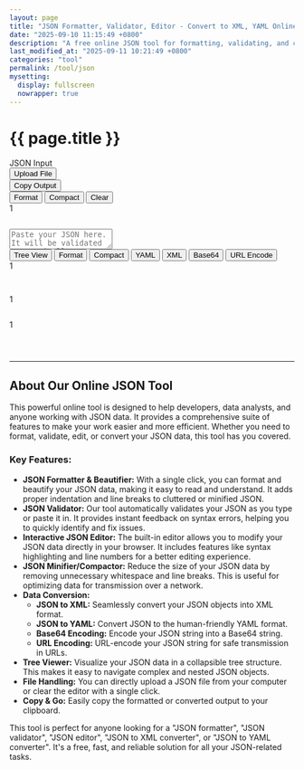 ```yaml
---
layout: page
title: "JSON Formatter, Validator, Editor - Convert to XML, YAML Online"
date: "2025-09-10 11:15:49 +0800"
description: "A free online JSON tool for formatting, validating, and converting JSON data. Beautify, minify, or view your JSON in a tree structure. Convert JSON to XML, YAML, and more."
last_modified_at: "2025-09-11 10:21:49 +0800"
categories: "tool"
permalink: /tool/json
mysetting:
  display: fullscreen
  nowrapper: true
---
```


<h1 class="page-title">{{ page.title }}</h1>

<link rel="stylesheet" href="{{ site.baseurl }}/assets/css/json-tool.css">

<div class="json-tool-container">
    <div class="toolbar">
        <div class="toolbar-left">
            <div class="toolbar-title">JSON Input</div>
            <button id="upload-file-btn" class="toolbar-btn-secondary">Upload File</button>
            <input type="file" id="file-input" style="display: none;" accept=".json,application/json,.txt,text/plain">
        </div>
        <div class="toolbar-actions">
            <span id="copy-feedback"></span>
            <button id="copy-btn">Copy Output</button>
        </div>
    </div>
    <div class="main-content">
        <div class="editor-pane">
            <div class="editor-header">
                <div class="editor-actions">
                    <button id="format-input-btn" title="Format the JSON input">Format</button>
                    <button id="compact-input-btn" title="Compact the JSON input">Compact</button>
                    <button id="clear-btn" title="Clear content and local storage">Clear</button>
                </div>
                <div id="input-status-bar" class="status-bar"></div>
            </div>
            <div class="editor-wrapper">
                <div id="input-line-numbers" class="line-numbers">1</div>
                <pre id="highlighting-layer" aria-hidden="true"></pre>
                <textarea id="json-input" placeholder="Paste your JSON here. It will be validated automatically. Use the tabs on the right to convert it." spellcheck="false" tabindex="-1"></textarea>
            </div>
        </div>
        <div class="output-pane">
            <div class="tabs">
                <button class="tab-btn active" data-tab="tree">Tree View</button>
                <button class="tab-btn" data-tab="formatted">Format</button>
                <button class="tab-btn" data-tab="compact">Compact</button>
                <button class="tab-btn" data-tab="yaml">YAML</button>
                <button class="tab-btn" data-tab="xml">XML</button>
                <button class="tab-btn" data-tab="base64">Base64</button>
                <button class="tab-btn" data-tab="urlencode">URL Encode</button>
            </div>
            <div id="tree" class="tab-content">
                <div id="tree-output"></div>
            </div>
            <div id="formatted" class="tab-content hidden">
                <div class="output-wrapper">
                    <div id="output-line-numbers" class="line-numbers">1</div>
                    <pre id="formatted-output"></pre>
                </div>
            </div>
            <div id="compact" class="tab-content hidden">
                <pre id="compact-output"></pre>
            </div>
            <div id="yaml" class="tab-content hidden">
                <div class="output-wrapper">
                    <div id="yaml-line-numbers" class="line-numbers">1</div>
                    <pre id="yaml-output"></pre>
                </div>
            </div>
            <div id="xml" class="tab-content hidden">
                <div class="output-wrapper">
                    <div id="xml-line-numbers" class="line-numbers">1</div>
                    <pre id="xml-output"></pre>
                </div>
            </div>
            <div id="base64" class="tab-content hidden">
                <pre id="base64-output"></pre>
            </div>
            <div id="urlencode" class="tab-content hidden">
                <pre id="urlencode-output"></pre>
            </div>
        </div>
    </div>
</div>

<script src="{{ site.baseurl }}/assets/js/json-tool.js"></script>

---

## About Our Online JSON Tool

This powerful online tool is designed to help developers, data analysts, and anyone working with JSON data. It provides a comprehensive suite of features to make your work easier and more efficient. Whether you need to format, validate, edit, or convert your JSON data, this tool has you covered.

### Key Features:

*   **JSON Formatter & Beautifier:** With a single click, you can format and beautify your JSON data, making it easy to read and understand. It adds proper indentation and line breaks to cluttered or minified JSON.
*   **JSON Validator:** Our tool automatically validates your JSON as you type or paste it in. It provides instant feedback on syntax errors, helping you to quickly identify and fix issues.
*   **Interactive JSON Editor:** The built-in editor allows you to modify your JSON data directly in your browser. It includes features like syntax highlighting and line numbers for a better editing experience.
*   **JSON Minifier/Compactor:** Reduce the size of your JSON data by removing unnecessary whitespace and line breaks. This is useful for optimizing data for transmission over a network.
*   **Data Conversion:**
    *   **JSON to XML:** Seamlessly convert your JSON objects into XML format.
    *   **JSON to YAML:** Convert JSON to the human-friendly YAML format.
    *   **Base64 Encoding:** Encode your JSON string into a Base64 string.
    *   **URL Encoding:** URL-encode your JSON string for safe transmission in URLs.
*   **Tree Viewer:** Visualize your JSON data in a collapsible tree structure. This makes it easy to navigate complex and nested JSON objects.
*   **File Handling:** You can directly upload a JSON file from your computer or clear the editor with a single click.
*   **Copy & Go:** Easily copy the formatted or converted output to your clipboard.

This tool is perfect for anyone looking for a "JSON formatter", "JSON validator", "JSON editor", "JSON to XML converter", or "JSON to YAML converter". It's a free, fast, and reliable solution for all your JSON-related tasks.
